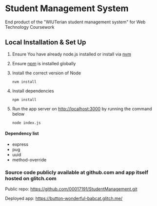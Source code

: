 # Student Management System

End product of the "WIUTerian student management system" for Web Technology Coursework

## Local Installation & Set Up

1. Ensure You have already node.js installed or install via [nvm](https://github.com/nvm-sh/nvm)

2. Ensure [npm](https://www.npmjs.com/) is installed globally

3. Install the correct version of Node

    ```shell
    nvm install
    ```

4. Install dependencies

    ```shell
    npm install
    ```

5. Run the app server on <http://localhost:3000> by running the command below

    ```shell
    node index.js
    ```

#### Dependency list
- express
- pug
- uuid
- method-override

### Source code publicly available at github.com and app itself hosted on glitch.com

Public repo: https://github.com/00017191/StudentManagement.git

Deployed app: https://button-wonderful-babcat.glitch.me/
